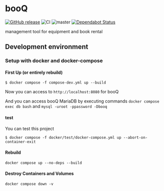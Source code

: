 # booQ

[![GitHub release](https://img.shields.io/github/release/traPtitech/booQ-v3.svg)](https://GitHub.com/traPtitech/booQ-v3/releases/)
![CI](https://github.com/traPtitech/booQ-v3/workflows/CI/badge.svg)
![master](https://github.com/traPtitech/booQ-v3/workflows/master/badge.svg)
[![Dependabot Status](https://api.dependabot.com/badges/status?host=github&repo=traPtitech/booQ-v3)](https://dependabot.com)

management tool for equipment and book rental

## Development environment

### Setup with docker and docker-compose

#### First Up (or entirely rebuild)

```
$ docker compose -f compose-dev.yml up --build
```

Now you can access to `http://localhost:8080` for booQ

And you can access booQ MariaDB by executing commands
`docker compose exec db bash` and `mysql -uroot -ppassword -Dbooq`

#### test

You can test this project

```
$ docker compose -f docker/test/docker-compose.yml up --abort-on-container-exit
```

#### Rebuild

`docker compose up --no-deps --build`

#### Destroy Containers and Volumes

`docker compose down -v`

